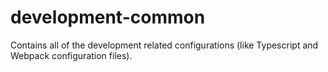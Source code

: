 # development-common
Contains all of the development related configurations (like Typescript and Webpack configuration files).
